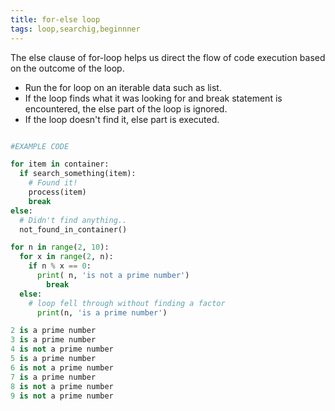```yaml
---
title: for-else loop
tags: loop,searchig,beginnner
---
```


The else clause of for-loop helps us direct the flow of code execution based on the outcome of the loop.

- Run the for loop on an iterable data such as list. 
- If the loop finds what it was looking for and break statement is encountered, the else part of the loop is ignored.
- If the loop doesn't find it, else part is executed.

```py

#EXAMPLE CODE

for item in container:
  if search_something(item):
    # Found it!
    process(item)
    break
else:
  # Didn't find anything..
  not_found_in_container()

```

```py
for n in range(2, 10):
  for x in range(2, n):
    if n % x == 0:
      print( n, 'is not a prime number')
        break
  else:
    # loop fell through without finding a factor
      print(n, 'is a prime number')
```



```py
2 is a prime number
3 is a prime number
4 is not a prime number
5 is a prime number
6 is not a prime number
7 is a prime number
8 is not a prime number
9 is not a prime number
```
